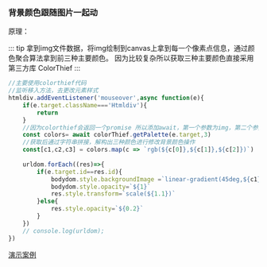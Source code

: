 ### 背景颜色跟随图片一起动

原理：

::: tip
拿到img文件数据，将img绘制到canvas上拿到每一个像素点信息，通过颜色聚合算法拿到前三种主要颜色。
因为比较复杂所以获取三种主要颜色直接采用第三方库 ColorThief 
:::

```js
//主要使用colorthief代码
//监听移入方法，去更改元素样式
htmldiv.addEventListener('mouseover',async function(e){
    if(e.target.className==='Htmldiv'){
        return
    }
    //因为colorthief会返回一个promise 所以添加await，第一个参数为img，第二个参数为获取三种主要颜色
    const colors= await colorThief.getPalette(e.target,3)
    //获取后通过字符串拼接，解构出三种颜色进行修改背景颜色操作
    const[c1,c2,c3] = colors.map(c => `rgb(${c[0]},${c[1]},${c[2]})`)
    
    urldom.forEach((res)=>{
        if(e.target.id==res.id){
            bodydom.style.backgroundImage =`linear-gradient(45deg,${c1},${c2},${c3})`
            bodydom.style.opacity=`${1}`
            res.style.transform=`scale(${1.1})`
        }else{
            res.style.opacity=`${0.2}`
        }
    })
    // console.log(urldom);
})
```

 [演示案例](https://tutouguai.cn/PressDemo/one/index.html)